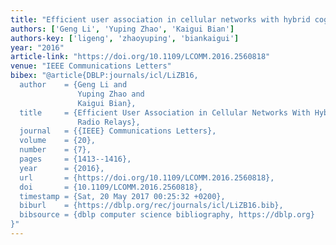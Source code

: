 ```yaml
---
title: "Efficient user association in cellular networks with hybrid cognitive radio relays"
authors: ['Geng Li', 'Yuping Zhao', 'Kaigui Bian']
authors-key: ['ligeng', 'zhaoyuping', 'biankaigui']
year: "2016"
article-link: "https://doi.org/10.1109/LCOMM.2016.2560818"
venue: "IEEE Communications Letters"
bibex: "@article{DBLP:journals/icl/LiZB16,
  author    = {Geng Li and
               Yuping Zhao and
               Kaigui Bian},
  title     = {Efficient User Association in Cellular Networks With Hybrid Cognitive
               Radio Relays},
  journal   = {{IEEE} Communications Letters},
  volume    = {20},
  number    = {7},
  pages     = {1413--1416},
  year      = {2016},
  url       = {https://doi.org/10.1109/LCOMM.2016.2560818},
  doi       = {10.1109/LCOMM.2016.2560818},
  timestamp = {Sat, 20 May 2017 00:25:32 +0200},
  biburl    = {https://dblp.org/rec/journals/icl/LiZB16.bib},
  bibsource = {dblp computer science bibliography, https://dblp.org}
}"
---
```

